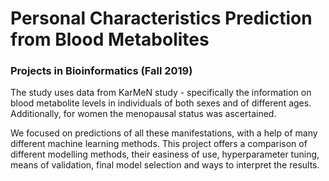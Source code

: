 # Personal Characteristics Prediction from Blood Metabolites

### Projects in Bioinformatics (Fall 2019)

The study uses data from KarMeN study - specifically the information on blood metabolite levels in 
individuals of both sexes and of different ages. Additionally, for women the menopausal status was 
ascertained. 

We focused on predictions of all these manifestations, with a help of many different machine 
learning methods. This project offers a comparison of different modelling methods, their easiness of 
use, hyperparameter tuning, means of validation, final model selection and ways to interpret the 
results.  
